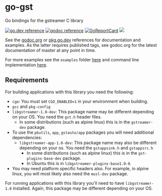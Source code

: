 # go-gst

Go bindings for the gstreamer C library

[![go.dev reference](https://img.shields.io/badge/go.dev-reference-007d9c?logo=go&logoColor=white&style=flat-rounded)](https://pkg.go.dev/github.com/tinyzimmer/go-gst)
[![godoc reference](https://img.shields.io/badge/godoc-reference-blue.svg)](https://godoc.org/github.com/tinyzimmer/go-gst)
[![GoReportCard](https://goreportcard.com/badge/github.com/nanomsg/mangos)](https://goreportcard.com/report/github.com/tinyzimmer/go-gst)
![](https://github.com/tinyzimmer/go-gst/workflows/Tests/badge.svg)

See the [godoc.org](https://godoc.org/github.com/tinyzimmer/go-gst) or [pkg.go.dev](https://pkg.go.dev/github.com/tinyzimmer/go-gst) references for documentation and examples.
As the latter requires published tags, see godoc.org for the latest documentation of master at any point in time.

For more examples see the `examples` folder [here](examples/) and command line implementation [here](cmd/go-gst).


## Requirements

For building applications with this library you need the following:

 - `cgo`: You must set `CGO_ENABLED=1` in your environment when building.
 - `gcc` and `pkg-config`
 - `libgstreamer-1.0-dev`: This package name may be different depending on your OS. You need the `gst.h` header files.
   - In some distributions (such as alpine linux) this is in the `gstreamer-dev` package.
 - To use the `pbutils`, `app`, `gstauto/app` packages you will need additional dependencies:
   - `libgstreamer-app-1.0-dev`: This package name may also be different depending on your os. You need the `gstappsink.h` and `gstappsrc.h`
     - In some distributions (such as alpine linux) this is in the `gst-plugins-base-dev` package.
     - In Ubuntu this is in `libgstreamer-plugins-base1.0-0`.
 - You may need platform specific headers also. For example, in alpine linux, you will most likely also need the `musl-dev` package.

For running applications with this library you'll need to have `libgstreamer-1.0` installed. Again, this package may be different depending on your OS.
